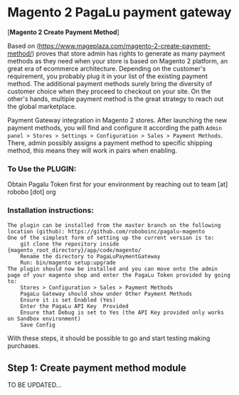 # Magento 2 PagaLu payment gateway


[**Magento 2 Create Payment Method**]

Based on (https://www.mageplaza.com/magento-2-create-payment-method/) proves that store admin has rights to generate as many payment methods as they need when your store is based on Magento 2 platform, an great era of ecommerce architecture. Depending on the customer's requirement, you probably plug it in your list of the existing payment method. The additional payment methods surely bring the diversity of customer choice when they proceed to checkout on your site. On the other's hands, multiple payment method is the great strategy to reach out the global marketplace.

Payment Gateway integration in Magento 2 stores. After launching the new payment methods, you will find and configure it according the path `Admin panel > Stores > Settings > Configuration > Sales > Payment Methods`. There, admin possibly assigns a payment method to specific shipping method, this means they will work in pairs when enabling.

### To Use the PLUGIN:
Obtain Pagalu Token first for your environment by reaching out to team [at] robobo [dot] org


### Installation instructions:

    The plugin can be installed from the master branch on the following location (github): https://github.com/roboboinc/pagalu-magento
    One of the simplest form of setting up the current version is to:
        git clone the repository inside {magento_root_directory}/app/code/magento/
        Rename the directory to PagaLuPaymentGateway
        Run: bin/magento setup:upgrade
    The plugin should now be installed and you can move onto the admin page of your magento shop and enter the PagaLu Token provided by going to:
        Stores > Configuration > Sales > Payment Methods
        PagaLu Gateway should show under Other Payment Methods
        Ensure it is set Enabled (Yes)
        Enter the PagaLu API Key  Provided
        Ensure that Debug is set to Yes (the API Key provided only works on Sandbox environment)
        Save Config

With these steps, it should be possible to go and start testing making purchases. 

## Step 1: Create payment method module
TO BE UPDATED...

